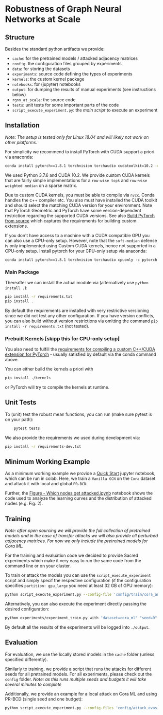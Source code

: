 # Robustness of Graph Neural Networks at Scale

## Structure

Besides the standard python artifacts we provide:

- `cache`: for the pretrained models / attacked adjacency matrices
- `config`: the configuration files grouped by experiments
- `data`: for storing the datasets
- `experiments`: source code defining the types of experiments
- `kernels`: the custom kernel package
- `notebooks`: for (jupyter) notebooks
- `output`: for dumping the results of manual experiments (see instructions below)
- `rgnn_at_scale`: the source code
- `tests`: unit tests for some important parts of the code
- `script_execute_experiment.py`: the _main script_ to execute an experiment

## Installation

*Note: The setup is tested only for Linux 18.04 and will likely not work on other platforms.*

For simplicity we recommend to install PyTorch with CUDA support a priori via anaconda:
```bash
conda install pytorch==1.8.1 torchvision torchaudio cudatoolkit=10.2 -c pytorch
```
We used Python 3.7.6 and CUDA 10.2. We provide custom CUDA kernels that are fairly simple implementations for a `row-wise topk` and `row-wise weighted median` on a sparse matrix.

Due to custom CUDA kernels, you must be able to compile via `nvcc`. Conda handles the c++ compiler etc. You also must have installed the CUDA toolkit and should select the matching CUDA version for your environment. Note that PyTorch Geometric and PyTorch have some version-dependent restriction regarding the supported CUDA versions. See also [Build PyTorch from source](https://pytorch.org/get-started/locally/#mac-from-source) which captures the requirements for building custom extensions. 

If you don't have access to a machine with a CUDA compatible GPU you can also use a CPU-only setup. However, note that the `soft-median` defense is only implemented using Custom CUDA kernels, hence not supported in a CPU-only setup.
Install pytorch for your CPU-only setup via anaconda:
```
conda install pytorch==1.8.1 torchvision torchaudio cpuonly -c pytorch
```

### Main Package

Thereafter we can install the actual module via (alternatively use `python install .`):
```bash
pip install -r requirements.txt
pip install .
```
By default the requirements are installed with very restrictive versioning since we did not test any other configuration. If you have version conflicts, you can also build without version restrictions via omitting the command `pip install -r requirements.txt` (not tested).

### Prebuilt Kernels [skipp this for CPU-only setup]

You also need to fulfill the [requirements for compiling a custom C++/CUDA extension for PyTorch](https://pytorch.org/tutorials/advanced/cpp_extension.html#using-your-extension) - usually satisfied by default via the conda command above.

You can either build the kernels a priori with
```bash
pip install ./kernels
```
or PyTorch will try to compile the kernels at runtime.

## Unit Tests

To (unit) test the robust mean functions, you can run (make sure pytest is on your path):

```bash
    pytest tests
```

We also provide the requirements we used during development via:
```bash
pip install -r requirements-dev.txt
```

## Minimum Working Example

As a minimum working example we provide a [Quick Start](notebooks/Quick_start_robustness_gnns_at_scale.ipynb) jupyter notebook, which can be run in colab. Here, we train a `Vanilla GCN` on the `Cora` dataset and attack it with local and global `PR-BCD`.

Further, the [Figure - Which nodes get attacked.ipynb](notebooks/Figure%20-%20Which%20nodes%20get%20attacked.ipynb) notebook shows the code used to analyze the learning curves and the distribution of attacked nodes (e.g. Fig. 2).

## Training

*Note: after open sourcing we will provide the full collection of pretrained models and in the case of transfer attacks we will also provide all perturbed adjacency matrices. For now we only include the pretrained models for Cora ML.*

For the training and evaluation code we decided to provide Sacred experiments which make it very easy to run the same code from the command line or on your cluster.

To train or attack the models you can use the `script_execute_experiment` script and simply specif the respective configuration (if the configuration specifies `partition: gpu_large` you need at least 32 GB of GPU memory):
```bash
python script_execute_experiment.py --config-file 'config/train/cora_and_citeseer.yaml'
```

Alternatively, you can also execute the experiment directly passing the desired configuration:
```bash
python experiments/experiment_train.py with "dataset=cora_ml" "seed=0" "model_params={\"label\": \"Soft Median GDC (T=1.0)\", \"model\": \"RGNN\", \"do_cache_adj_prep\": True, \"n_filters\": 64, \"dropout\": 0.5, \"mean\": \"soft_median\", \"mean_kwargs\": {\"temperature\": 1.0}, \"svd_params\": None, \"jaccard_params\": None, \"gdc_params\": {\"alpha\": 0.15, \"k\": 64}}" "artifact_dir=cache" "binary_attr=False"  "make_undirected=True"
```

By default all the results of the experiments will be logged into `./output`.

## Evaluation

For evaluation, we use the locally stored models in the `cache` folder (unless specified differently).

Similarly to training, we provide a script that runs the attacks for different seeds for all pretrained models. For all experiments, please check out the `config` folder. _Note: as this runs multiple seeds and budgets it will take several minutes to complete_

Additionally, we provide an example for a local attack on Cora ML and using PR-BCD (single seed and one budget):
```bash
python script_execute_experiment.py --config-files 'config/attack_evasion_local_direct/EXAMPLE_cora_and_citeseer_localprbcd.yaml'
```
